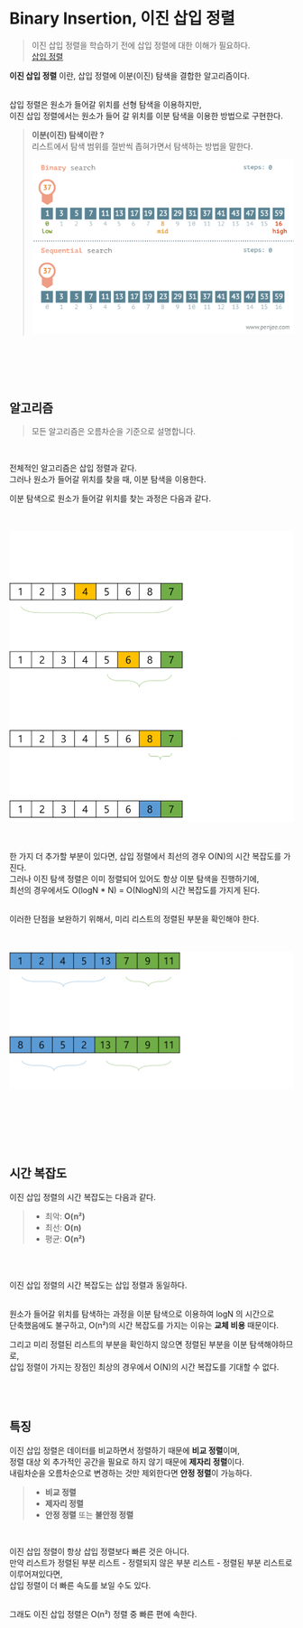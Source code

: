 # Binary Insertion, 이진 삽입 정렬

> 이진 삽입 정렬을 학습하기 전에 삽입 정렬에 대한 이해가 필요하다.   
> <a href="https://github.com/jeongwon201/sort-algorithm/tree/main/src/main/java/com/sortalgorithm/insertion">삽입 정렬</a>

**이진 삽입 정렬** 이란, 삽입 정렬에 이분(이진) 탐색을 결합한 알고리즘이다.   
<br />

삽입 정렬은 원소가 들어갈 위치를 선형 탐색을 이용하지만,   
이진 삽입 정렬에서는 원소가 들어 갈 위치를 이분 탐색을 이용한 방법으로 구현한다.

> **이분(이진) 탐색이란 ?**   
> 리스트에서 탐색 범위를 절반씩 좁혀가면서 탐색하는 방법을 말한다.
> 
> <div>
>    <img src="img/binary-and-linear-search.gif" width="500px" />
>    <br />
> </div>

<br />
<br />
<br />
<br />

## 알고리즘
> 모든 알고리즘은 오름차순을 기준으로 설명합니다.

<br />

전체적인 알고리즘은 삽입 정렬과 같다.   
그러나 원소가 들어갈 위치를 찾을 때, 이분 탐색을 이용한다.
<br />

이분 탐색으로 원소가 들어갈 위치를 찾는 과정은 다음과 같다.

<br />
<br />

<div align="center">
   <img src="img/img.png" width="700px" />
   <br />
</div>
<br />
<br />

한 가지 더 추가할 부분이 있다면, 삽입 정렬에서 최선의 경우 O(N)의 시간 복잡도를 가진다.   
그러나 이진 탐색 정렬은 이미 정렬되어 있어도 항상 이분 탐색을 진행하기에,   
최선의 경우에서도 O(logN * N) = O(NlogN)의 시간 복잡도를 가지게 된다.   
<br />

이러한 단점을 보완하기 위해서, 미리 리스트의 정렬된 부분을 확인해야 한다.   
<br />
<br />

<div align="center">
   <img src="img/img_1.png" width="700px" />
   <br />
</div>
<br />
<br />

<br />
<br />
<br />
<br />

## 시간 복잡도
이진 삽입 정렬의 시간 복잡도는 다음과 같다.
> - 최악: **O(n²)**
> - 최선: **O(n)**
> - 평균: **O(n²)**

<br />
<br />

이진 삽입 정렬의 시간 복잡도는 삽입 정렬과 동일하다.   
<br />

원소가 들어갈 위치를 탐색하는 과정을 이분 탐색으로 이용하여 logN 의 시간으로   
단축했음에도 불구하고, O(n²)의 시간 복잡도를 가지는 이유는 **교체 비용** 때문이다.
<br />

그리고 미리 정렬된 리스트의 부분을 확인하지 않으면 정렬된 부분을 이분 탐색해야하므로,   
삽입 정렬이 가지는 장점인 최상의 경우에서 O(N)의 시간 복잡도를 기대할 수 없다.
<br />
<br />
<br />
<br />

## 특징

이진 삽입 정렬은 데이터를 비교하면서 정렬하기 때문에 **비교 정렬**이며,   
정렬 대상 외 추가적인 공간을 필요로 하지 않기 때문에 **제자리 정렬**이다.   
내림차순을 오름차순으로 변경하는 것만 제외한다면 **안정 정렬**이 가능하다.
<br />

> - **비교 정렬**
> - **제자리 정렬**
> - **안정 정렬** 또는 **불안정 정렬**
<br />

이진 삽입 정렬이 항상 삽입 정렬보다 빠른 것은 아니다.   
만약 리스트가 정렬된 부분 리스트 - 정렬되지 않은 부분 리스트 - 정렬된 부분 리스트로 이루어져있다면,   
삽입 정렬이 더 빠른 속도를 보일 수도 있다.   
<br />

그래도 이진 삽입 정렬은 O(n²) 정렬 중 빠른 편에 속한다.
